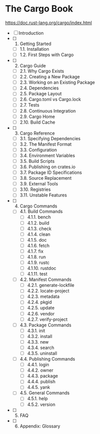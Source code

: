 # The Cargo Book

<https://doc.rust-lang.org/cargo/index.html>

- [ ] Introduction
- [ ] 1. Getting Started
  - [ ] 1.1. Installation
  - [ ] 1.2. First Steps with Cargo
- [ ] 2. Cargo Guide
  - [ ] 2.1. Why Cargo Exists
  - [ ] 2.2. Creating a New Package
  - [ ] 2.3. Working on an Existing Package
  - [ ] 2.4. Dependencies
  - [ ] 2.5. Package Layout
  - [ ] 2.6. Cargo.toml vs Cargo.lock
  - [ ] 2.7. Tests
  - [ ] 2.8. Continuous Integration
  - [ ] 2.9. Cargo Home
  - [ ] 2.10. Build Cache
- [ ] 3. Cargo Reference
  - [ ] 3.1. Specifying Dependencies
  - [ ] 3.2. The Manifest Format
  - [ ] 3.3. Configuration
  - [ ] 3.4. Environment Variables
  - [ ] 3.5. Build Scripts
  - [ ] 3.6. Publishing on crates.io
  - [ ] 3.7. Package ID Specifications
  - [ ] 3.8. Source Replacement
  - [ ] 3.9. External Tools
  - [ ] 3.10. Registries
  - [ ] 3.11. Unstable Features
- [ ] 4. Cargo Commands
  - [ ] 4.1. Build Commands
    - [ ] 4.1.1. bench
    - [ ] 4.1.2. build
    - [ ] 4.1.3. check
    - [ ] 4.1.4. clean
    - [ ] 4.1.5. doc
    - [ ] 4.1.6. fetch
    - [ ] 4.1.7. fix
    - [ ] 4.1.8. run
    - [ ] 4.1.9. rustc
    - [ ] 4.1.10. rustdoc
    - [ ] 4.1.11. test
  - [ ] 4.2. Manifest Commands
    - [ ] 4.2.1. generate-lockfile
    - [ ] 4.2.2. locate-project
    - [ ] 4.2.3. metadata
    - [ ] 4.2.4. pkgid
    - [ ] 4.2.5. update
    - [ ] 4.2.6. vendor
    - [ ] 4.2.7. verify-project
  - [ ] 4.3. Package Commands
    - [ ] 4.3.1. init
    - [ ] 4.3.2. install
    - [ ] 4.3.3. new
    - [ ] 4.3.4. search
    - [ ] 4.3.5. uninstall
  - [ ] 4.4. Publishing Commands
    - [ ] 4.4.1. login
    - [ ] 4.4.2. owner
    - [ ] 4.4.3. package
    - [ ] 4.4.4. publish
    - [ ] 4.4.5. yank
  - [ ] 4.5. General Commands
    - [ ] 4.5.1. help
    - [ ] 4.5.2. version
- [ ] 5. FAQ
- [ ] 6. Appendix: Glossary
